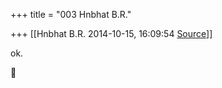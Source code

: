 +++
title = "003 Hnbhat B.R."

+++
[[Hnbhat B.R.	2014-10-15, 16:09:54 [Source](https://groups.google.com/g/samskrita/c/8a9-pr8BkRg)]]



ok.



